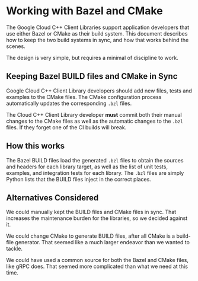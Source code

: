 # Working with Bazel and CMake

The Google Cloud C++ Client Libraries support application developers that use
either Bazel or CMake as their build system. This document describes how to keep
the two build systems in sync, and how that works behind the scenes.

The design is very simple, but requires a minimal of discipline to work.

## Keeping Bazel BUILD files and CMake in Sync

Google Cloud C++ Client Library developers should add new files, tests and
examples to the CMake files. The CMake configuration process automatically
updates the corresponding `.bzl` files.

The Cloud C++ Client Library developer **must** commit both their manual changes
to the CMake files as well as the automatic changes to the `.bzl` files. If they
forget one of the CI builds will break.

## How this works

The Bazel BUILD files load the generated `.bzl` files to obtain the sources and
headers for each library target, as well as the list of unit tests, examples,
and integration tests for each library. The `.bzl` files are simply Python lists
that the BUILD files inject in the correct places.

## Alternatives Considered

We could manually kept the BUILD files and CMake files in sync. That increases
the maintenance burden for the libraries, so we decided against it.

We could change CMake to generate BUILD files, after all CMake is a build-file
generator. That seemed like a much larger endeavor than we wanted to tackle.

We could have used a common source for both the Bazel and CMake files, like gRPC
does. That seemed more complicated than what we need at this time.
